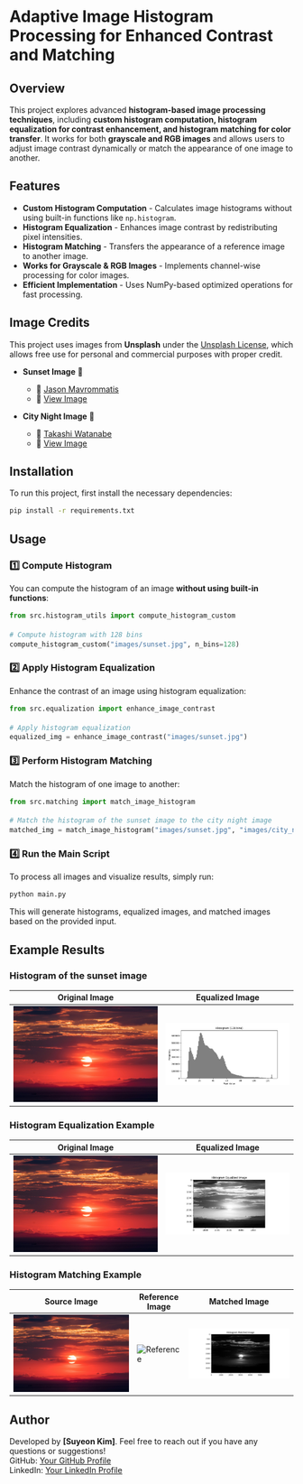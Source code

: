 # Adaptive Image Histogram Processing for Enhanced Contrast and Matching

## Overview
This project explores advanced **histogram-based image processing techniques**, including **custom histogram computation, histogram equalization for contrast enhancement, and histogram matching for color transfer**. It works for both **grayscale and RGB images** and allows users to adjust image contrast dynamically or match the appearance of one image to another.

## Features
- **Custom Histogram Computation** - Calculates image histograms without using built-in functions like `np.histogram`.
- **Histogram Equalization** - Enhances image contrast by redistributing pixel intensities.
- **Histogram Matching** - Transfers the appearance of a reference image to another image.
- **Works for Grayscale & RGB Images** - Implements channel-wise processing for color images.
- **Efficient Implementation** - Uses NumPy-based optimized operations for fast processing.

## Image Credits
This project uses images from **Unsplash** under the [Unsplash License](https://unsplash.com/license), which allows free use for personal and commercial purposes with proper credit.

- **Sunset Image** 🌅  
  - 📸 [Jason Mavrommatis](https://unsplash.com/@jeisblack)  
  - 🔗 [View Image](https://unsplash.com/photos/GPPAjJicemU)  

- **City Night Image** 🌃  
  - 📸 [Takashi Watanabe](https://unsplash.com/@hasu_has)  
  - 🔗 [View Image](https://unsplash.com/photos/f2DL8oI-7N8)  

## Installation
To run this project, first install the necessary dependencies:

```bash
pip install -r requirements.txt
```

## Usage
### 1️⃣ Compute Histogram
You can compute the histogram of an image **without using built-in functions**:

```python
from src.histogram_utils import compute_histogram_custom

# Compute histogram with 128 bins
compute_histogram_custom("images/sunset.jpg", n_bins=128)
```

### 2️⃣ Apply Histogram Equalization
Enhance the contrast of an image using histogram equalization:

```python
from src.equalization import enhance_image_contrast

# Apply histogram equalization
equalized_img = enhance_image_contrast("images/sunset.jpg")
```

### 3️⃣ Perform Histogram Matching
Match the histogram of one image to another:

```python
from src.matching import match_image_histogram

# Match the histogram of the sunset image to the city night image
matched_img = match_image_histogram("images/sunset.jpg", "images/city_night.jpg")
```

### 4️⃣ Run the Main Script
To process all images and visualize results, simply run:

```bash
python main.py
```

This will generate histograms, equalized images, and matched images based on the provided input.

## Example Results
### Histogram of the sunset image
| Original Image | Equalized Image |
|---------------|----------------|
| ![Original](images/sunset.jpg) | ![Equalized](images/Figure_1.png) |

### Histogram Equalization Example
| Original Image | Equalized Image |
|---------------|----------------|
| ![Original](images/sunset.jpg) | ![Equalized](images/Figure_2.png) |

### Histogram Matching Example
| Source Image | Reference Image | Matched Image |
|-------------|----------------|---------------|
| ![Source](images/sunset.jpg) | ![Reference](images/city_night.jpg) | ![Matched](images/Figure_3.png) |

## Author
Developed by **[Suyeon Kim]**. Feel free to reach out if you have any questions or suggestions!  
GitHub: [Your GitHub Profile](https://github.com/suyeonkim1010/Projects.git)  
LinkedIn: [Your LinkedIn Profile](https://www.linkedin.com/in/suyeon-kim-a43730256/)  



